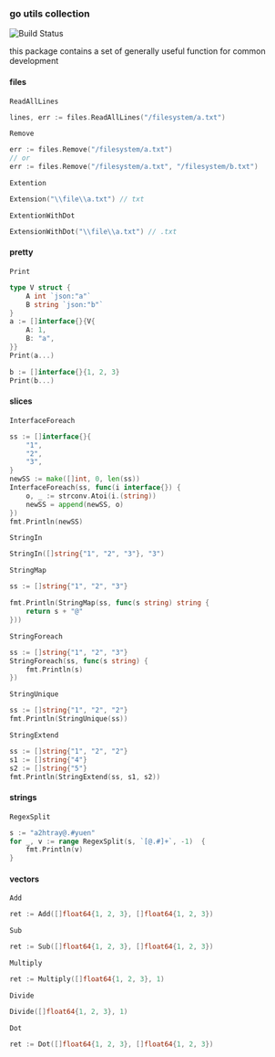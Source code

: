 ### go utils collection 

![Build Status](https://travis-ci.com/a2htray/go-utils.svg?branch=master)

this package contains a set of generally useful function for common development

#### files

`ReadAllLines`

```go
lines, err := files.ReadAllLines("/filesystem/a.txt")
```

`Remove`

```go
err := files.Remove("/filesystem/a.txt")
// or
err := files.Remove("/filesystem/a.txt", "/filesystem/b.txt")
```

`Extention`

```go
Extension("\\file\\a.txt") // txt
```

`ExtentionWithDot`

```go
ExtensionWithDot("\\file\\a.txt") // .txt
```

#### pretty

`Print`

```go
type V struct {
    A int `json:"a"`
    B string `json:"b"`
}
a := []interface{}{V{
    A: 1,
    B: "a",
}}
Print(a...)

b := []interface{}{1, 2, 3}
Print(b...)
```

#### slices

`InterfaceForeach`

```go
ss := []interface{}{
    "1",
    "2",
    "3",
}
newSS := make([]int, 0, len(ss))
InterfaceForeach(ss, func(i interface{}) {
    o, _ := strconv.Atoi(i.(string))
    newSS = append(newSS, o)
})
fmt.Println(newSS)
```

`StringIn`

```go
StringIn([]string{"1", "2", "3"}, "3")
```

`StringMap`

```go
ss := []string{"1", "2", "3"}

fmt.Println(StringMap(ss, func(s string) string {
    return s + "@"
}))
```

`StringForeach`

```go
ss := []string{"1", "2", "3"}
StringForeach(ss, func(s string) {
    fmt.Println(s)
})
```

`StringUnique`

```go
ss := []string{"1", "2", "2"}
fmt.Println(StringUnique(ss))
```

`StringExtend`

```go
ss := []string{"1", "2", "2"}
s1 := []string{"4"}
s2 := []string{"5"}
fmt.Println(StringExtend(ss, s1, s2))
```

#### strings

`RegexSplit`

```go
s := "a2htray@.#yuen"
for _, v := range RegexSplit(s, `[@.#]+`, -1)  {
    fmt.Println(v)
}
```

#### vectors

`Add`

```go
ret := Add([]float64{1, 2, 3}, []float64{1, 2, 3})
```

`Sub`

```go
ret := Sub([]float64{1, 2, 3}, []float64{1, 2, 3})
```

`Multiply`

```go
ret := Multiply([]float64{1, 2, 3}, 1)
```

`Divide`

```go
Divide([]float64{1, 2, 3}, 1)
```

`Dot`

```go
ret := Dot([]float64{1, 2, 3}, []float64{1, 2, 3})
```


